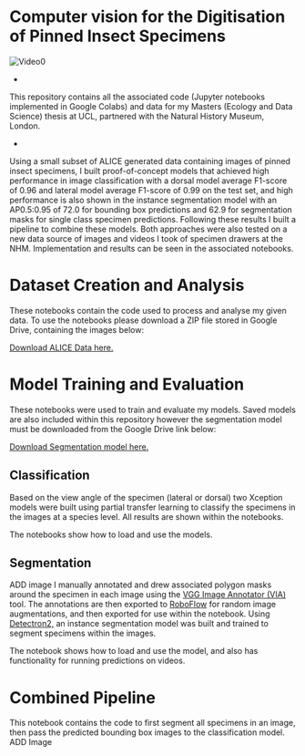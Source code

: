 # Computer vision for the Digitisation of Pinned Insect Specimens

![Video0](https://github.com/adamgarai98/UCL_MSc_Project/blob/main/Misc/video0.gif)

-
This repository contains all the associated code (Jupyter notebooks implemented in Google Colabs)  and data for my Masters (Ecology and Data Science) thesis at UCL, partnered with the Natural History Museum, London.

-
Using a small subset of ALICE generated data containing images of pinned insect specimens, I built proof-of-concept models that achieved high performance in image classification with a dorsal model average F1-score of 0.96 and lateral model average F1-score of 0.99 on the test set, and high performance is also shown in the instance segmentation model with an AP0.5:0.95 of 72.0 for bounding box predictions and 62.9 for segmentation masks for single class specimen predictions. Following these results I built a pipeline to combine these models. Both approaches were also tested on a new data source of images and videos I took of specimen drawers at the NHM. Implementation and results can be seen in the associated notebooks.

# Dataset Creation and Analysis
  
  These notebooks contain the code used to process and analyse my given data. To use the notebooks please download a ZIP file stored in Google Drive, containing the images below:
 
[Download ALICE Data here.](https://drive.google.com/file/d/1e0UFL_vnp1OShL90CNA_9ci6WYUIc28x/view?usp=sharing)

# Model Training and Evaluation
These notebooks were used to train and evaluate my models. Saved models are also included within this repository however the segmentation model must be downloaded from the Google Drive link below:

[Download Segmentation model here.](https://drive.google.com/file/d/1u2TuhlPGwn5A3oZDE6HO_wXwz0gxnorl/view?usp=sharing)

## Classification
Based on the view angle of the specimen (lateral or dorsal) two Xception models were built using partial transfer learning to classify the specimens in the images at a species level. All results are shown within the notebooks.

The notebooks show how to load and use the models.

## Segmentation
ADD image
I manually annotated and drew associated polygon masks around the specimen in each image using the [VGG Image Annotator (VIA)](https://www.robots.ox.ac.uk/~vgg/software/via/) tool. The annotations are then exported to [RoboFlow](https://roboflow.com/) for random image augmentations, and then exported for use within the notebook. Using [Detectron2,](https://github.com/facebookresearch/detectron2) an instance segmentation model was built and trained to segment specimens within the images. 

The notebook shows how to load and use the model, and also has functionality for running predictions on videos.

# Combined Pipeline
This notebook contains the code to first segment all specimens in an image, then pass the predicted bounding box images to the classification model.
ADD Image
